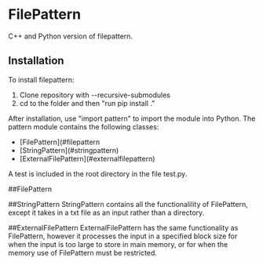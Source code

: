 # FilePattern
C++ and Python version of filepattern.

<h2> Installation </h2>
To install filepattern:

<ol>
  <li>Clone repository with --recursive-submodules</li>
  <li>cd to the folder and then "run pip install ." </li>
</ol>
  
After installation, use "import pattern" to import the module into Python. The pattern module contains the following classes: 
  <ul>
    <li>[FilePattern](#filepattern</li> 
    <li>[StringPattern](#stringpattern) </li> 
    <li>[ExternalFilePattern](#externalfilepattern) </li> 
  </ul>
A test is included in the root directory in the file test.py.


  
##FilePattern
  
##StringPattern
StringPattern contains all the functionalility of FilePattern, except it takes in a txt file as an input rather than a directory.
  
##ExternalFilePattern
ExternalFilePattern has the same functionality as FilePattern, however it processes the input in a specified block size for when the input is too large to store in main memory, or for when the memory use of FilePattern must be restricted.
